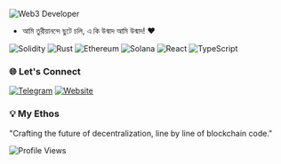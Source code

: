 ![Web3 Developer](https://media.giphy.com/media/v1.Y2lkPTc5MGI3NjExNXZtbTBlMGFhbDVrMXg4YmN1YTh1czk2aG9qcWR0aWx1bTU5bTQ0ZiZlcD12MV9pbnRlcm5hbF9naWZfYnlfaWQmY3Q9Zw/qjqUcg3mg0YQNS8zxo/giphy.gif)

- আমি তুরীয়ানন্দে ছুটে চলি, এ কি উন্মাদ আমি উন্মাদ! ❤️

![Solidity](https://img.shields.io/badge/Solidity-363636?style=for-the-badge&logo=solidity&logoColor=white)
![Rust](https://img.shields.io/badge/Rust-000000?style=for-the-badge&logo=rust&logoColor=white)
![Ethereum](https://img.shields.io/badge/Ethereum-3C3C3D?style=for-the-badge&logo=ethereum&logoColor=white)
![Solana](https://img.shields.io/badge/Solana-9945FF?style=for-the-badge&logo=solana&logoColor=white)
![React](https://img.shields.io/badge/React-61DAFB?style=for-the-badge&logo=react&logoColor=black)
![TypeScript](https://img.shields.io/badge/TypeScript-3178C6?style=for-the-badge&logo=typescript&logoColor=white)

### 🌐 Let's Connect
[![Telegram](https://img.shields.io/badge/Telegram-2CA5E0?style=for-the-badge&logo=telegram&logoColor=white)](https://t.me/likhondev)
[![Website](https://img.shields.io/badge/Portfolio-000000?style=for-the-badge&logo=About.me&logoColor=white)](https://likhon.dev)

### 💡 My Ethos
"Crafting the future of decentralization, line by line of blockchain code."

![Profile Views](https://komarev.com/ghpvc/?username=likhonsh3ikh&style=flat-square)
